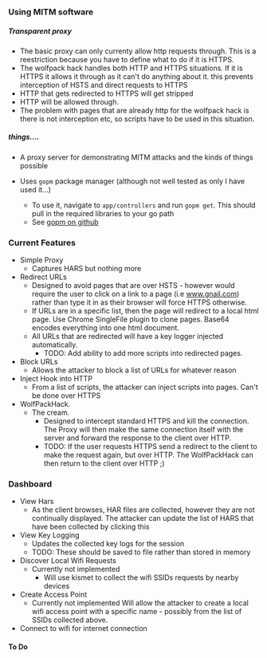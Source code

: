 ### Using MITM software

##### Transparent proxy

* The basic proxy can only currenty allow http requests through. This is a reestriction because you have to define what to do if it is HTTPS.
* The wolfpack hack handles both HTTP and HTTPS situations. If it is HTTPS it allows it through as it can't do anything about it. this prevents interception of HSTS and direct requests to HTTPS
* HTTP that gets redirected to HTTPS will get stripped
* HTTP will be allowed through.
* The problem with pages that are already http for the wolfpack hack is there is not interception etc, so scripts have to be used in this situation.

##### things....

* A proxy server for demonstrating MITM attacks and the kinds of things possible

* Uses `gopm` package manager (although not well tested as only I have used it...)
	* To use it, navigate to `app/controllers` and run `gopm get`. This should pull in the required libraries to your go path
	* See [gopm on github](https://github.com/gpmgo/gopm)
### Current Features

* Simple Proxy
	* Captures HARS but nothing more
* Redirect URLs
	* Designed to avoid pages that are over HSTS - however would require the user to click on a link to a page (i.e www.gnail.com) rather than type it in as their browser will force HTTPS otherwise.
	* If URLs are in a specific list, then the page will redirect to a local html page. Use Chrome SingleFile plugin to clone pages. Base64 encodes everything into one html document.
	* All URLs that are redirected will have a key logger injected automatically.
		* TODO: Add ability to add more scripts into redirected pages.
* Block URLs
	* Allows the attacker to block a list of URLs for whatever reason
* Inject Hook into HTTP
	* From a list of scripts, the attacker can inject scripts into pages. Can't be done over HTTPS
* WolfPackHack.
	* The cream.
		* Designed to intercept standard HTTPS and kill the connection. The Proxy will then make the same connection itself with the server and forward the response to the client over HTTP.
		* TODO: If the user requests HTTPS send a redirect to the client to make the request again, but over HTTP. The WolfPackHack can then return to the client over HTTP ;)

### Dashboard

* View Hars
	* As the client browses, HAR files are collected, however they are not continually displayed. The attacker can update the list of HARS that have been collected by clicking this
* View Key Logging
	* Updates the collected key logs for the session
	* TODO: These should be saved to file rather than stored in memory
* Discover Local Wifi Requests
	* Currently not implemented
		* Will use kismet to collect the wifi SSIDs requests by nearby devices
* Create Access Point
	* Currently not implemented
		Will allow the attacker to create a local wifi access point with a specific name - possibly from the list of SSIDs collected above.
* Connect to wifi for internet connection




#### To Do


